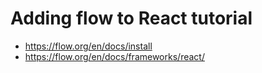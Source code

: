 # Adding flow to React tutorial

- https://flow.org/en/docs/install
- https://flow.org/en/docs/frameworks/react/
